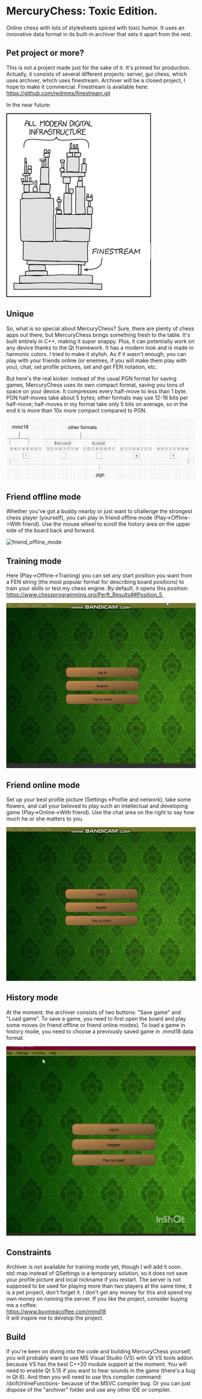 #	MercuryChess: Toxic Edition.

Online chess with lots of stylesheets spiced with toxic humor. It uses an innovative data format in its built-in archiver that sets it apart from the rest.  
  
## Pet project or more?

This is not a project made just for the sake of it. It's primed for production. 
Actually, it consists of several different projects: server, gui chess, which uses archiver, which uses finestream. 
Archiver will be a closed project, I hope to make it commercial. 
Finestream is available here:  
https://github.com/redmms/finestream.git  
  
In the near future:  
  
![finestream_joke](/decription_media/finestream_joke.jpg)  
  
## Unique  

So, what is so special about MercuryChess? Sure, there are plenty of chess apps out there, but MercuryChess brings something fresh to the table. 
It's built entirely in C++, making it super snappy. Plus, it can potentially work on any device thanks to the Qt framework. 
It has a modern look and is made in harmonic colors. I tried to make it stylish. 
As if it wasn't enough, you can play with your friends online (or enemies, if you will make them play with you), chat, set profile pictures, set and get FEN notation, etc.  
  
But here's the real kicker: instead of the usual PGN format for saving games, MercuryChess uses its own compact format, saving you tons of space on your device. 
It compresses every half-move to less than 1 byte. 
PGN half-moves take about 5 bytes; other formats may use 12-16 bits per half-move; half-moves in my format take only 5 bits on average, 
so in the end it is more than 10x more compact compared to PGN.  
  
![format_comparison](/decription_media/format_comparison.jpg) 
  
## Friend offline mode

Whether you've got a buddy nearby or just want to challenge the strongest chess player (yourself), 
you can play in friend offline mode (Play->Offline->With friend). 
Use the mouse wheel to scroll the history area on the upper side of the board back and forward.  
  
![friend_offline_mode](/decription_media/friend_offline_mode.gif)  
  
## Training mode

Here (Play->Offline->Training) you can set any start position you want from a FEN string (the most popular format for describing board positions) to train your skills or test my chess engine. 
By default, it opens this position:  
https://www.chessprogramming.org/Perft_Results##Position_5   
  
![training_mode](/decription_media/training_mode.gif)  
  
## Friend online mode 

Set up your best profile picture (Settings->Profile and network), take some flowers, 
and call your beloved to play such an intellectual and developing game (Play->Online->With friend). 
Use the chat area on the right to say how much he or she matters to you.  
  
![friend_online_mode](/decription_media/friend_online_mode.gif)  
  
## History mode

At the moment, the archiver consists of two buttons: "Save game" and "Load game". 
To save a game, you need to first open the board and play some moves (in friend offline or friend online modes). 
To load a game in history mode, you need to choose a previously saved game in .mmd18 data format.  
  
![history_mode](/decription_media/history_mode.gif)  
  
## Constraints

Archiver is not available for training mode yet, though I will add it soon. 
std::map instead of QSettings is a temporary solution, so it does not save your profile picture and local nickname if you restart. 
The server is not supposed to be used for playing more than two players at the same time, it is a pet project, don't forget it. 
I don't get any money for this and spend my own money on running the server. 
If you like the project, consider buying me a coffee:  
https://www.buymeacoffee.com/mmd18  
It will inspire me to develop the project.   
  
## Build

If you're keen on diving into the code and building MercuryChess yourself, 
you will probably want to use MS Visual Studio (VS) with Qt VS tools addon because VS has the best C++20 module support at the moment. 
You will need to enable Qt 5.15 if you want to hear sounds in the game (there's a bug in Qt 6). 
And then you will need to use this compiler command: /dxifcInlineFunctions- because of the MSVC compiler bug. 
Or you can just dispose of the "archiver" folder and use any other IDE or compiler. 
